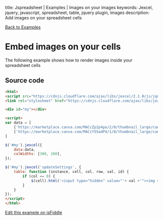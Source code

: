 title: Jspreadsheet | Examples | Images on your images
keywords: Jexcel, jquery, javascript, spreadsheet, table, jquery plugin, images
description: Add images on your spreadsheet cells

[Back to Examples](/jspreadsheet/v2/examples)

# Embed images on your cells

The following example shows how to render images inside your spreadsheet cells

## Source code

```html
<html>
<script src="https://cdnjs.cloudflare.com/ajax/libs/jexcel/2.1.0/js/jquery.jexcel.js"></script>
<link rel="stylesheet" href="https://cdnjs.cloudflare.com/ajax/libs/jexcel/2.1.0/css/jquery.jexcel.min.css" type="text/css" />

<div id="my"></div>

<script>
var data = [
    ['https://marketplace.canva.com/MACcZp2p4po/2/0/thumbnail_large/canva-black-white-acoustic-album-cover-MACcZp2p4po.jpg', 'Paul Parker'],
    ['https://marketplace.canva.com/MACcY55adP4/1/0/thumbnail_large/canva-black-and-white-masculine-acoustic-modern-album-cover-MACcY55adP4.jpg','Mark Ellen']
]

$('#my').jexcel({
    data:data,
    colWidths: [300, 200],
});

$('#my').jexcel('updateSettings', {
    table: function (instance, cell, col, row, val, id) {
        if (col == 0) {
            $(cell).html('<input type="hidden" value="'+ val +'"><img src="' + val + '" style="width:100px;height:100px">');
        }
    }
});
</script>
</html>
```

[Edit this example on jsFiddle](https://jsfiddle.net/spreadsheet/9296zmpf/)

